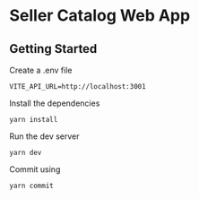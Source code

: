 # Seller Catalog Web App

## Getting Started

Create a .env file

```shell
VITE_API_URL=http://localhost:3001
```

Install the dependencies

```shell
yarn install
```

Run the dev server

```shell
yarn dev
```

Commit using

```shell
yarn commit
```
